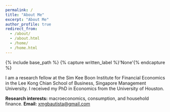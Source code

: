 ```yaml
---
permalink: /
title: "About Me"
excerpt: "About Me"
author_profile: true
redirect_from: 
  - /about/
  - /about.html
  - /home/
  - /home.html
---
```


{% include base_path %}
{% capture written_label %}'None'{% endcapture %}

I am a research fellow at the Sim Kee Boon Institute for Financial Economics in the Lee Kong Chian School of 
Business, Singapore Management University. I received my PhD in Economics from the University of Houston.
<br>

**Research interests:** macroeconomics, consumption, and household finance.
**Email:** [xmgbautista@gmail.com](mailto:xmgbautista@gmail.com)
